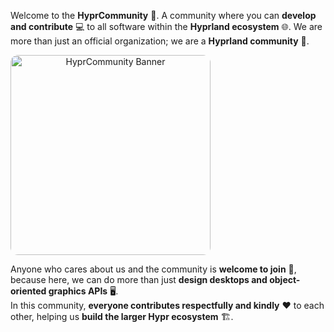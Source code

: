 Welcome to the **HyprCommunity** 🌟. A community where you can **develop and contribute** 💻 to all software within the **Hyprland ecosystem** 🌐. We are more than just an official organization; we are a **Hyprland community** 🤝.

<p align="center">
  <img align="left" width="320" src="YOUR_IMAGE_URL_HERE" alt="HyprCommunity Banner" style="border-radius:12px; margin-right:20px;">
</p>


<br clear="left"/>

Anyone who cares about us and the community is **welcome to join** 🎉, because here, we can do more than just **design desktops and object-oriented graphics APIs** 🖥️.  
In this community, **everyone contributes respectfully and kindly** ❤️ to each other, helping us **build the larger Hypr ecosystem** 🏗️.
